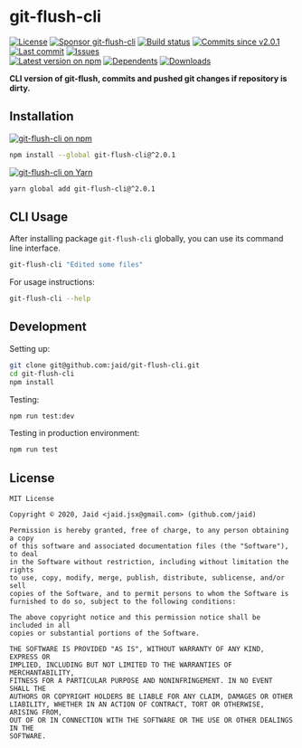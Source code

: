 # git-flush-cli


<a href="https://raw.githubusercontent.com/jaid/git-flush-cli/master/license.txt"><img src="https://img.shields.io/github/license/jaid/git-flush-cli?style=flat-square" alt="License"/></a> <a href="https://github.com/sponsors/jaid"><img src="https://img.shields.io/badge/<3-Sponsor-FF45F1?style=flat-square" alt="Sponsor git-flush-cli"/></a>
<a href="https://actions-badge.atrox.dev/jaid/git-flush-cli/goto"><img src="https://img.shields.io/endpoint.svg?style=flat-square&url=https%3A%2F%2Factions-badge.atrox.dev%2Fjaid%2Fgit-flush-cli%2Fbadge" alt="Build status"/></a> <a href="https://github.com/jaid/git-flush-cli/commits"><img src="https://img.shields.io/github/commits-since/jaid/git-flush-cli/v2.0.1?style=flat-square&logo=github" alt="Commits since v2.0.1"/></a> <a href="https://github.com/jaid/git-flush-cli/commits"><img src="https://img.shields.io/github/last-commit/jaid/git-flush-cli?style=flat-square&logo=github" alt="Last commit"/></a> <a href="https://github.com/jaid/git-flush-cli/issues"><img src="https://img.shields.io/github/issues/jaid/git-flush-cli?style=flat-square&logo=github" alt="Issues"/></a>  
<a href="https://npmjs.com/package/git-flush-cli"><img src="https://img.shields.io/npm/v/git-flush-cli?style=flat-square&logo=npm&label=latest%20version" alt="Latest version on npm"/></a> <a href="https://github.com/jaid/git-flush-cli/network/dependents"><img src="https://img.shields.io/librariesio/dependents/npm/git-flush-cli?style=flat-square&logo=npm" alt="Dependents"/></a> <a href="https://npmjs.com/package/git-flush-cli"><img src="https://img.shields.io/npm/dm/git-flush-cli?style=flat-square&logo=npm" alt="Downloads"/></a>

**CLI version of git-flush, commits and pushed git changes if repository is dirty.**















## Installation
<a href="https://npmjs.com/package/git-flush-cli"><img src="https://img.shields.io/badge/npm-git--flush--cli-C23039?style=flat-square&logo=npm" alt="git-flush-cli on npm"/></a>
```bash
npm install --global git-flush-cli@^2.0.1
```
<a href="https://yarnpkg.com/package/git-flush-cli"><img src="https://img.shields.io/badge/Yarn-git--flush--cli-2F8CB7?style=flat-square&logo=yarn&logoColor=white" alt="git-flush-cli on Yarn"/></a>
```bash
yarn global add git-flush-cli@^2.0.1
```



## CLI Usage
After installing package `git-flush-cli` globally, you can use its command line interface.
```bash
git-flush-cli "Edited some files"
```
For usage instructions:
```bash
git-flush-cli --help
```




## Development



Setting up:
```bash
git clone git@github.com:jaid/git-flush-cli.git
cd git-flush-cli
npm install
```
Testing:
```bash
npm run test:dev
```
Testing in production environment:
```bash
npm run test
```


## License
```text
MIT License

Copyright © 2020, Jaid <jaid.jsx@gmail.com> (github.com/jaid)

Permission is hereby granted, free of charge, to any person obtaining a copy
of this software and associated documentation files (the "Software"), to deal
in the Software without restriction, including without limitation the rights
to use, copy, modify, merge, publish, distribute, sublicense, and/or sell
copies of the Software, and to permit persons to whom the Software is
furnished to do so, subject to the following conditions:

The above copyright notice and this permission notice shall be included in all
copies or substantial portions of the Software.

THE SOFTWARE IS PROVIDED "AS IS", WITHOUT WARRANTY OF ANY KIND, EXPRESS OR
IMPLIED, INCLUDING BUT NOT LIMITED TO THE WARRANTIES OF MERCHANTABILITY,
FITNESS FOR A PARTICULAR PURPOSE AND NONINFRINGEMENT. IN NO EVENT SHALL THE
AUTHORS OR COPYRIGHT HOLDERS BE LIABLE FOR ANY CLAIM, DAMAGES OR OTHER
LIABILITY, WHETHER IN AN ACTION OF CONTRACT, TORT OR OTHERWISE, ARISING FROM,
OUT OF OR IN CONNECTION WITH THE SOFTWARE OR THE USE OR OTHER DEALINGS IN THE
SOFTWARE.
```
